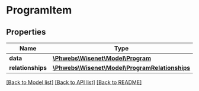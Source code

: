 # ProgramItem

## Properties
Name | Type | Description | Notes
------------ | ------------- | ------------- | -------------
**data** | [**\Phwebs\Wisenet\Model\Program**](Program.md) |  | [optional] 
**relationships** | [**\Phwebs\Wisenet\Model\ProgramRelationships**](ProgramRelationships.md) |  | [optional] 

[[Back to Model list]](../../README.md#documentation-for-models) [[Back to API list]](../../README.md#documentation-for-api-endpoints) [[Back to README]](../../README.md)

